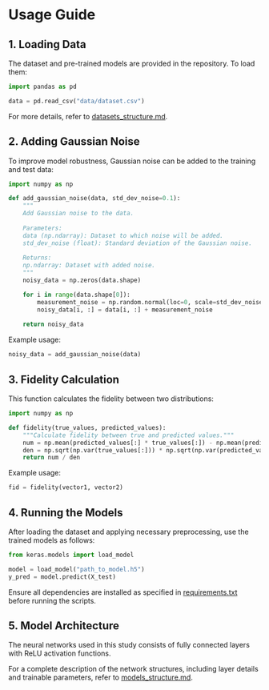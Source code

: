 # Usage Guide

## 1. Loading Data
The dataset and pre-trained models are provided in the repository. To load them:

```python
import pandas as pd

data = pd.read_csv("data/dataset.csv")
```
For more details, refer to [datasets_structure.md](datasets_structure.md).

## 2. Adding Gaussian Noise
To improve model robustness, Gaussian noise can be added to the training and test data:

```python
import numpy as np

def add_gaussian_noise(data, std_dev_noise=0.1):
    """
    Add Gaussian noise to the data.
    
    Parameters:
    data (np.ndarray): Dataset to which noise will be added.
    std_dev_noise (float): Standard deviation of the Gaussian noise.
    
    Returns:
    np.ndarray: Dataset with added noise.
    """
    noisy_data = np.zeros(data.shape)

    for i in range(data.shape[0]):
        measurement_noise = np.random.normal(loc=0, scale=std_dev_noise, size=data.shape[1])
        noisy_data[i, :] = data[i, :] + measurement_noise
        
    return noisy_data
```

Example usage:
```python
noisy_data = add_gaussian_noise(data)
```

## 3. Fidelity Calculation
This function calculates the fidelity between two distributions:

```python
import numpy as np

def fidelity(true_values, predicted_values):
    """Calculate fidelity between true and predicted values."""
    num = np.mean(predicted_values[:] * true_values[:]) - np.mean(predicted_values[:]) * np.mean(true_values[:])
    den = np.sqrt(np.var(true_values[:])) * np.sqrt(np.var(predicted_values[:]))
    return num / den
```

Example usage:

```python
fid = fidelity(vector1, vector2)
```

## 4. Running the Models

After loading the dataset and applying necessary preprocessing, use the trained models as follows:

```python
from keras.models import load_model

model = load_model("path_to_model.h5")
y_pred = model.predict(X_test)
```

Ensure all dependencies are installed as specified in [requirements.txt](requirements.txt) before running the scripts.

## 5. Model Architecture
The neural networks used in this study consists of fully connected layers with ReLU activation functions. 

For a complete description of the network structures, including layer details and trainable parameters, refer to [models_structure.md](models_structure.md).
